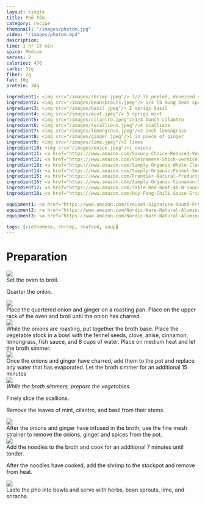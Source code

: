 ```yaml
---
layout: single
title: Phở Tôm
category: recipe
thumbnail: "/images/photom.jpg"
video: "/images/photom.mp4"
description: 
time: 1 hr 15 min
spice: Medium
serves: 2
calories: 470
carbs: 35g
fiber: 2g
fat: 10g
protein: 34g

ingredient1: <img src="/images/shrimp.jpeg"/> 1/2 lb peeled, deveined shrimp
ingredient2: <img src="/images/beansprouts.jpeg"/> 1/4 lb mung bean sprouts
ingredient3: <img src="/images/basil.jpeg"/> 2 sprigs basil
ingredient4: <img src="/images/mint.jpeg"/> 5 sprigs mint
ingredient5: <img src="/images/cilantro.jpeg"/>1/4 bunch cilantro
ingredient6: <img src="/images/4scallions.jpeg"/>4 scallions
ingredient7: <img src="/images/lemongrass.jpeg"/>2 inch lemongrass
ingredient8: <img src="/images/ginger.jpeg"/>1 in piece of ginger
ingredient9: <img src="/images/lime.jpeg"/>2 limes
ingredient10: <img src="/images/onion.jpeg"/>1 onions
ingredient11: <a href="https://www.amazon.com/Savory-Choice-Reduced-Vegetable-Concentrate/dp/B00DUO9WA2/ref=as_li_ss_tl?_encoding=UTF8&psc=1&refRID=YKR0ZV2HKH0GGW501B8Z&linkCode=ll1&tag=cilalime09-20&linkId=3d186b1c22987258cfacb4fa021abaf8"><img src="/images/vegetablestock.jpeg"/>1 pint vegetable stock </a>
ingredient12: <a href="https://www.amazon.com/Vietnamese-Stick-vermicelli-Three-Ladies/dp/B00ADHM9WW/ref=as_li_ss_tl?s=grocery&ie=UTF8&qid=1483981020&sr=1-1&keywords=rice+stick+noodles&linkCode=ll1&tag=cilalime09-20&linkId=c81e9c311d4830e9ab2fa64dd74be4a0"><img src="/images/ricesticknoodles.jpeg"/>4 oz rice stick noodles </a>
ingredient13: <a href="https://www.amazon.com/Simply-Organic-Whole-Cloves-Ounce/dp/B00AJRKKI6/ref=as_li_ss_tl?s=grocery&ie=UTF8&qid=1483981042&sr=1-10&keywords=cloves&th=1&linkCode=ll1&tag=cilalime09-20&linkId=99bd4100bf61fe423996e3dc75016e69"><img src="/images/5clove.jpeg"/>5 cloves</a>
ingredient14: <a href="https://www.amazon.com/Simply-Organic-Fennel-Seed-Ounce/dp/B00AJRKHZC/ref=as_li_ss_tl?s=grocery&ie=UTF8&qid=1483981082&sr=1-4&keywords=fennel+seeds&th=1&linkCode=ll1&tag=cilalime09-20&linkId=9598f44f084f7fab0e99e9c6849d5058"><img src="/images/fennelseed.jpeg"/>1 tsp fennel seeds</a>
ingredient15: <a href="https://www.amazon.com/Frontier-Natural-Products-Select-0-64-Ounce/dp/B000WR8LWA/ref=as_li_ss_tl?s=grocery&ie=UTF8&qid=1483981195&sr=1-5&keywords=star+anise&th=1&linkCode=ll1&tag=cilalime09-20&linkId=6dcfb0ae5ba28dc1384b8fb6957a8012"><img src="/images/anise.jpeg"/>1 star anise</a>
ingredient16: <a href="https://www.amazon.com/Simply-Organic-Cinnamon-Sticks-Ounce/dp/B0083CPKYI/ref=as_li_ss_tl?s=grocery&ie=UTF8&qid=1483981124&sr=1-12&keywords=cinnamon+sticks&th=1&linkCode=ll1&tag=cilalime09-20&linkId=0facce2ef73a310afd950616abcde038"><img src="/images/cinnamonstick.jpeg"/>1 cinnamon stick</a>
ingredient17: <a href="https://www.amazon.com/Table-Red-Boat-40-N-Sauce/dp/B00FQMW4PQ/ref=as_li_ss_tl?ie=UTF8&qid=1481945273&sr=8-1&keywords=red+boat+fish+sauce&th=1&linkCode=ll1&tag=cilalime09-20&linkId=57a3fd9ef2e80b76d147e4c0fe9e99cd"><img src="/images/fishsauce.jpeg"/>3 tbsp fish sauce</a>
ingredient18: <a href="https://www.amazon.com/Huy-Fong-Chili-Sauce-Sriracha/dp/B0014CSG5Y/ref=as_li_ss_tl?ie=UTF8&qid=1483981229&sr=1-2&keywords=sriracha&linkCode=ll1&tag=cilalime09-20&linkId=bfd082af0ead8c18a84164571be4a6e2"><img src="/images/sriracha.jpeg"/> sriracha for serving </a>

equipment1: <a href="https://www.amazon.com/Creuset-Signature-Round-French-Truffle/dp/B0076NOFSC/ref=as_li_ss_tl?s=kitchen&rps=1&ie=UTF8&qid=1481598867&sr=1-38&keywords=le+creuset&refinements=p_85:2470955011&th=1&linkCode=ll1&tag=cilalime09-20&linkId=9987204213f6c7ac4d1e12889972e623"><img src="/images/stockpot.jpeg"/>stockpot</a>
equipment2: <a href="https://www.amazon.com/Nordic-Ware-Natural-Aluminum-Commercial/dp/B000G0KJG4/ref=as_li_ss_tl?s=kitchen&ie=UTF8&qid=1483981260&sr=1-5&keywords=baking+sheet&linkCode=ll1&tag=cilalime09-20&linkId=ccf04db21a82bb55b1ca904458b9ca3a"><img src="/images/bakingsheet.jpeg"/>baking sheet</a>
equipment3: <a href="https://www.amazon.com/Nordic-Ware-Natural-Aluminum-Commercial/dp/B000G0KJG4/ref=as_li_ss_tl?s=kitchen&ie=UTF8&qid=1483981260&sr=1-5&keywords=baking+sheet&linkCode=ll1&tag=cilalime09-20&linkId=ccf04db21a82bb55b1ca904458b9ca3a"><img src="/images/finemeshstrainer.jpeg"/>fine mesh strainer</a>

tags: [vietnamese, shrimp, seafood, soup]
---
```



<div id="preparation">
<h1>Preparation</h1>
</div>

<div id="instruction">
<div id="image"><img src="/images/photom1.jpeg"/> </div>
<div id="step">Set the oven to broil.
<p>Quarter the onion.</p> </div>


<div id="instruction">
<div id="image"><img src="/images/photom2.jpeg"/> </div>
<div id="step">Place the quartered onion and ginger on a roasting pan. Place on the upper rack of the oven and broil until the onion has charred.</div>
</div>

<div id="instruction">
<div id="image"><img src="/images/photom3.jpeg"/> </div>
<div id="step"> While the onions are roasting, put together the broth base. Place the vegetable stock in a bowl with the fennel seeds, clove, anise, cinnamon, lemongrass, fish sauce, and 8 cups of water. Place on medium heat and let the broth simmer. 
</div>

<div id="instruction">
<div id="image"><img src="/images/photom4.jpeg"/> </div>
<div id="step">Once the onions and ginger have charred, add them to the pot and replace any water that has evaporated. Let the broth simmer for an additional 15 minutes</div>
</div>

<div id="instruction">
<div id="image"><img src="/images/photom5.jpeg"/></div>
<div id="step"><i>While the broth simmers, prepare the vegetables.</i>
<p> Finely slice the scallions. </p>
<p> Remove the leaves of mint, cilantro, and basil from their stems. </p>
</div>

<div id="instruction">
<div id="image"><img src="/images/photom6.jpeg"/></div>
<div id="step">After the onions and ginger have infused in the broth, use the fine mesh strainer to remove the onions, ginger and spices from the pot. </div>
</div>

<div id="instruction">
<div id="image"><img src="/images/photom7.jpeg"/> </div>
<div id="step">Add the noodles to the broth and cook for an additional 7 minutes until tender.
<p> After the noodles have cooked, add the shrimp to the stockpot and remove from heat.</div>
</div>

<div id="instruction">
<div id="image"><img src="/images/photom8.jpeg"/> </div>
<div id="step">Ladle the pho into bowls and serve with herbs, bean sprouts, lime, and sriracha.</div>
</div>
